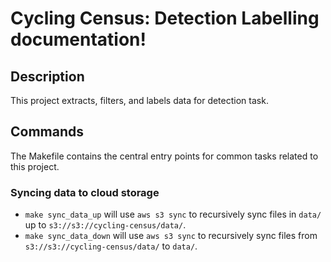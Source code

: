 # Cycling Census: Detection Labelling documentation!

## Description

This project extracts, filters, and labels data for detection task.

## Commands

The Makefile contains the central entry points for common tasks related to this project.

### Syncing data to cloud storage

* `make sync_data_up` will use `aws s3 sync` to recursively sync files in `data/` up to `s3://s3://cycling-census/data/`.
* `make sync_data_down` will use `aws s3 sync` to recursively sync files from `s3://s3://cycling-census/data/` to `data/`.


